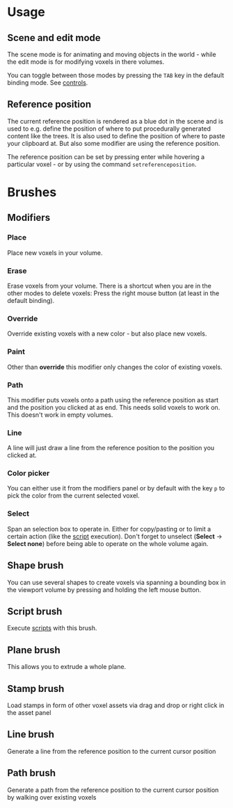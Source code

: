 # Usage

## Scene and edit mode

The scene mode is for animating and moving objects in the world - while the edit mode is for modifying voxels in there volumes.

You can toggle between those modes by pressing the `TAB` key in the default binding mode. See [controls](Controls.md).

## Reference position

The current reference position is rendered as a blue dot in the scene and is used to e.g. define the position of where to put procedurally generated content like the trees. It is also used to define the position of where to paste your clipboard at. But also some modifier are using the reference position.

The reference position can be set by pressing enter while hovering a particular voxel - or by using the command `setreferenceposition`.

# Brushes

## Modifiers

### Place

Place new voxels in your volume.

### Erase

Erase voxels from your volume. There is a shortcut when you are in the other modes to delete voxels: Press the right mouse button (at least in the default binding).

### Override

Override existing voxels with a new color - but also place new voxels.

### Paint

Other than **override** this modifier only changes the color of existing voxels.

### Path

This modifier puts voxels onto a path using the reference position as start and the position you clicked at as end. This needs solid voxels to work on. This doesn't work in empty volumes.

### Line

A line will just draw a line from the reference position to the position you clicked at.

### Color picker

You can either use it from the modifiers panel or by default with the key `p` to pick the color from the current selected voxel.

### Select

Span an selection box to operate in. Either for copy/pasting or to limit a certain action (like the [script](../LUAScript.md) execution). Don't forget to unselect (__Select__ -> __Select none__) before being able to operate on the whole volume again.

## Shape brush

You can use several shapes to create voxels via spanning a bounding box in the viewport volume by pressing and holding the left mouse button.

## Script brush

Execute [scripts](../LUAScript.md) with this brush.

## Plane brush

This allows you to extrude a whole plane.

## Stamp brush

Load stamps in form of other voxel assets via drag and drop or right click in the asset panel

## Line brush

Generate a line from the reference position to the current cursor position

## Path brush

Generate a path from the reference position to the current cursor position by walking over existing voxels
